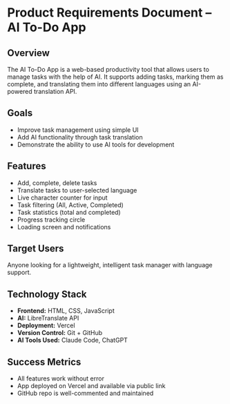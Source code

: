 # Product Requirements Document – AI To-Do App

## Overview
The AI To-Do App is a web-based productivity tool that allows users to manage tasks with the help of AI. It supports adding tasks, marking them as complete, and translating them into different languages using an AI-powered translation API.

## Goals
- Improve task management using simple UI
- Add AI functionality through task translation
- Demonstrate the ability to use AI tools for development

## Features
- Add, complete, delete tasks
- Translate tasks to user-selected language
- Live character counter for input
- Task filtering (All, Active, Completed)
- Task statistics (total and completed)
- Progress tracking circle
- Loading screen and notifications

## Target Users
Anyone looking for a lightweight, intelligent task manager with language support.

## Technology Stack
- **Frontend:** HTML, CSS, JavaScript
- **AI:** LibreTranslate API
- **Deployment:** Vercel
- **Version Control:** Git + GitHub
- **AI Tools Used:** Claude Code, ChatGPT

## Success Metrics
- All features work without error
- App deployed on Vercel and available via public link
- GitHub repo is well-commented and maintained
